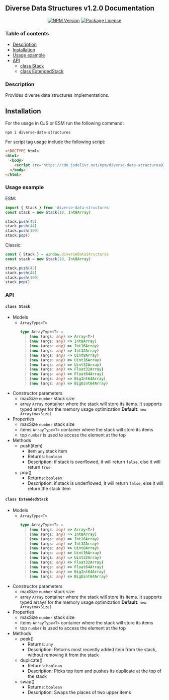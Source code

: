 ## Diverse Data Structures v1.2.0 Documentation

<p align="center">
  <a href="https://www.npmjs.com/package/decimal-subtract" target="_blank"><img src="https://img.shields.io/npm/v/decimal-subtract.svg" alt="NPM Version" /></a>
  <a href="https://www.npmjs.com/package/decimal-subtract" target="_blank"><img src="https://img.shields.io/npm/l/decimal-subtract.svg" alt="Package License" /></a>
</p>

### Table of contents

- [Description](#Description)
- [Installation](#Installation)
- [Usage example](#Usage-example)
- [API](#API)
  - [class Stack<T>](#class-Stack)
  - [class ExtendedStack<T>](#class-ExtendedStack)

### Description

Provides diverse data structures implementations.

## Installation

For the usage in CJS or ESM run the following command:

```console
npm i diverse-data-structures
```

For script tag usage include the following script:

```html
<!DOCTYPE html>
<html>
  <body>
    <script src="https://cdn.jsdelivr.net/npm/diverse-data-structures@1.2.0/dist/diverse-data-structures.min.js"></script>
  </body>
</html>
```

### Usage example

ESM:

```ts
import { Stack } from 'diverse-data-structures'
const stack = new Stack(10, Int8Array)

stack.push(45)
stack.push(44)
stack.push(100)
stack.pop()
```

Classic:

```ts
const { Stack } = window.diverseDataStructures
const stack = new Stack(10, Int8Array)

stack.push(45)
stack.push(44)
stack.push(100)
stack.pop()
```

### API

#### `class Stack`

- Models
  - `ArrayType<T>`
    ```ts
    type ArrayType<T> =
      | (new (args: any) => Array<T>)
      | (new (args: any) => Int8Array)
      | (new (args: any) => Int16Array)
      | (new (args: any) => Int32Array)
      | (new (args: any) => Uint8Array)
      | (new (args: any) => Uint16Array)
      | (new (args: any) => Uint32Array)
      | (new (args: any) => Float32Array)
      | (new (args: any) => Float64Array)
      | (new (args: any) => BigInt64Array)
      | (new (args: any) => BigUint64Array)
    ```
- Constructor parameters
  - maxSize `number` stack size
  - array `Array` container where the stack will store its items. It
    supports typed arrays for the memory usage optimization
    **Default**: `new Array(maxSize)`
- Properties
  - maxSize `number` stack size
  - items `ArrayType<T>` container where the stack will store its items
  - top `number` is used to access the element at the top
- Methods
  - push(item)
    - item `any` stack item
    - Returns: `boolean`
    - Description: if stack is overflowed, it will return `false`, else
      it will return `true`
  - pop()
    - Returns: `boolean`
    - Description: if stack is underflowed, it will return `false`, else
      it will return the stack item

#### `class ExtendedStack`

- Models
  - `ArrayType<T>`
    ```ts
    type ArrayType<T> =
      | (new (args: any) => Array<T>)
      | (new (args: any) => Int8Array)
      | (new (args: any) => Int16Array)
      | (new (args: any) => Int32Array)
      | (new (args: any) => Uint8Array)
      | (new (args: any) => Uint16Array)
      | (new (args: any) => Uint32Array)
      | (new (args: any) => Float32Array)
      | (new (args: any) => Float64Array)
      | (new (args: any) => BigInt64Array)
      | (new (args: any) => BigUint64Array)
    ```
- Constructor parameters
  - maxSize `number` stack size
  - array `Array` container where the stack will store its items. It
    supports typed arrays for the memory usage optimization
    **Default**: `new Array(maxSize)`
- Properties
  - maxSize `number` stack size
  - items `ArrayType<T>` container where the stack will store its items
  - top `number` is used to access the element at the top
- Methods
  - peek()
    - Returns: `any`
    - Description: Returns most recently added item from the stack,
      without removing it from the stack
  - duplicate()
    - Returns: `boolean`
    - Description: Picks top item and pushes its duplicate at the top of
      the stack
  - swap()
    - Returns: `boolean`
    - Description: Swaps the places of two upper items
